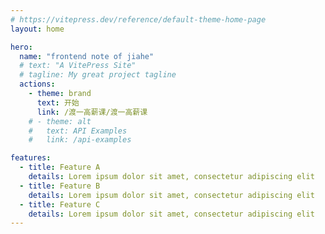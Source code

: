 ```yaml
---
# https://vitepress.dev/reference/default-theme-home-page
layout: home

hero:
  name: "frontend note of jiahe"
  # text: "A VitePress Site"
  # tagline: My great project tagline
  actions:
    - theme: brand
      text: 开始
      link: /渡一高薪课/渡一高薪课
    # - theme: alt
    #   text: API Examples
    #   link: /api-examples

features:
  - title: Feature A
    details: Lorem ipsum dolor sit amet, consectetur adipiscing elit
  - title: Feature B
    details: Lorem ipsum dolor sit amet, consectetur adipiscing elit
  - title: Feature C
    details: Lorem ipsum dolor sit amet, consectetur adipiscing elit
---
```


